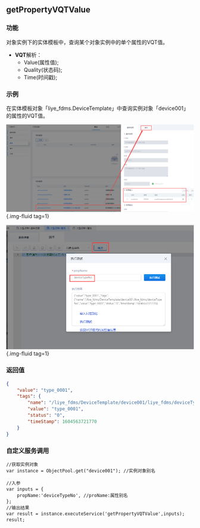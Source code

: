 ## **getPropertyVQTValue**

### **功能**

对象实例下的实体模板中，查询某个对象实例中的单个属性的VQT值。

- **VQT**解析：
  - Value(属性值);
  - Quality(状态码);
  - Time(时间戳);

### **示例**

在实体模板对象「liye_fdms.DeviceTemplate」中查询实例对象「device001」的属性的VQT值。

![getPropertyVQTValue](../assets/img/getPropertyVQTValue-service.png "getPropertyVQTValue"){.img-fluid tag=1}

![getPropertyVQTValue-debug](../assets/img/getPropertyVQTValue-service-debug.png "getPropertyVQTValue-debug"){.img-fluid tag=1}


### **返回值**

```JSON
{
	"value": "type_0001",
	"tags": {
		"name": "/liye_fdms/DeviceTemplate/device001/liye_fdms/deviceTypeNo",
		"value": "type_0001",
		"status": "0",
		"timeStamp": 1604563721770
	}
}
```

### **自定义服务调用**

```JS
//获取实例对象
var instance = ObjectPool.get("device001"); //实例对象别名

//入参
var inputs = {
    propName:'deviceTypeNo', //proName:属性别名
};
//输出结果
var result = instance.executeService('getPropertyVQTValue',inputs);
result;
```